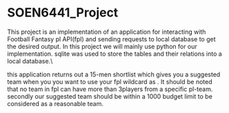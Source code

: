 # SOEN6441_Project
This project is an implementation of an application for interacting with Football Fantasy pl API(fpl) and sending requests to local database to get the desired output.
In this project we will mainly use python for our implementation. sqlite was used to store the tables and their relations into a local database.\\

this application returns out a 15-men shortlist which gives you a suggested team when you you want to use your fpl wildcard as . It should be noted that no team in fpl can have more than 3players from a specific pl-team. secondly our suggested team should be within a 1000 budget limit to be considered as a reasonable team.
